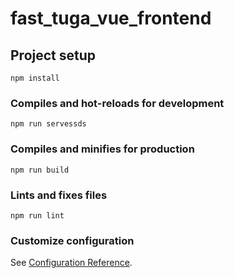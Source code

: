 # fast_tuga_vue_frontend

## Project setup
```
npm install
```

### Compiles and hot-reloads for development
```
npm run servessds
```

### Compiles and minifies for production
```
npm run build
```

### Lints and fixes files
```
npm run lint
```

### Customize configuration
See [Configuration Reference](https://cli.vuejs.org/config/).
